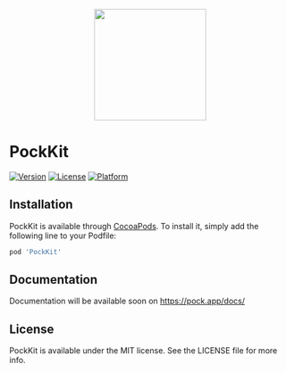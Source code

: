 <p align="center">
  <img height="200" src="https://pock.app/_nuxt/img/xcode12_plus_pockkit.68788ac.png"/>
</p>

# PockKit

[![Version](https://img.shields.io/cocoapods/v/PockKit.svg?style=flat)](https://cocoapods.org/pods/PockKit)
[![License](https://img.shields.io/cocoapods/l/PockKit.svg?style=flat)](https://cocoapods.org/pods/PockKit)
[![Platform](https://img.shields.io/cocoapods/p/PockKit.svg?style=flat)](https://cocoapods.org/pods/PockKit)

## Installation

PockKit is available through [CocoaPods](https://cocoapods.org).
To install it, simply add the following line to your Podfile:

```ruby
pod 'PockKit'
```

## Documentation

Documentation will be available soon on https://pock.app/docs/

## License

PockKit is available under the MIT license. See the LICENSE file for more info.
